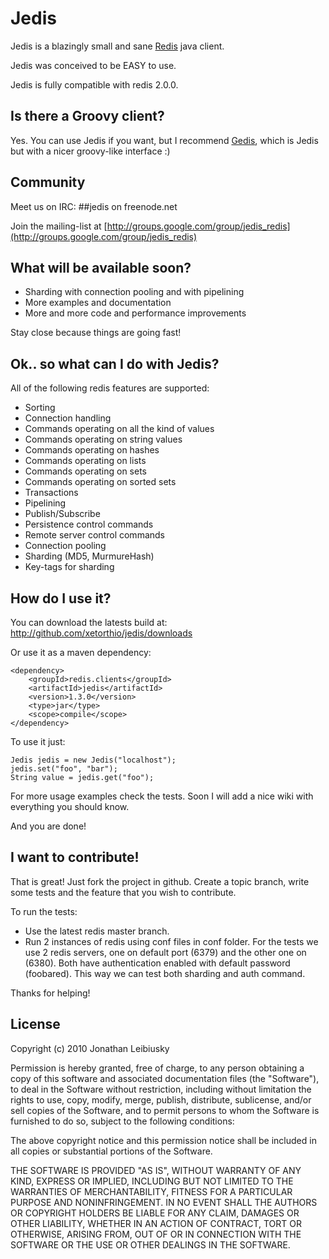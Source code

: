 # Jedis

Jedis is a blazingly small and sane [Redis](http://github.com/antirez/redis "Redis") java client.

Jedis was conceived to be EASY to use.

Jedis is fully compatible with redis 2.0.0.

## Is there a Groovy client?

Yes. You can use Jedis if you want, but I recommend [Gedis](http://github.com/xetorthio/gedis "Gedis"), which is Jedis but with a nicer groovy-like interface :) 

## Community

Meet us on IRC: ##jedis on freenode.net

Join the mailing-list at [http://groups.google.com/group/jedis_redis](http://groups.google.com/group/jedis_redis)

## What will be available soon?
- Sharding with connection pooling and with pipelining
- More examples and documentation
- More and more code and performance improvements

Stay close because things are going fast!

## Ok.. so what can I do with Jedis?
All of the following redis features are supported:

- Sorting
- Connection handling
- Commands operating on all the kind of values
- Commands operating on string values
- Commands operating on hashes
- Commands operating on lists
- Commands operating on sets
- Commands operating on sorted sets
- Transactions
- Pipelining
- Publish/Subscribe
- Persistence control commands
- Remote server control commands
- Connection pooling
- Sharding (MD5, MurmureHash)
- Key-tags for sharding

## How do I use it?

You can download the latests build at: 
    http://github.com/xetorthio/jedis/downloads

Or use it as a maven dependency:

    <dependency>
        <groupId>redis.clients</groupId>
        <artifactId>jedis</artifactId>
        <version>1.3.0</version>
        <type>jar</type>
        <scope>compile</scope>
    </dependency>


To use it just:
    
    Jedis jedis = new Jedis("localhost");
    jedis.set("foo", "bar");
    String value = jedis.get("foo");

For more usage examples check the tests. Soon I will add a nice wiki with everything you should know.

And you are done!

## I want to contribute!

That is great! Just fork the project in github. Create a topic branch, write some tests and the feature that you wish to contribute.

To run the tests:
- Use the latest redis master branch.
- Run 2 instances of redis using conf files in conf folder. For the tests we use 2 redis servers, one on default port (6379) and the other one on (6380). Both have authentication enabled with default password (foobared). This way we can test both sharding and auth command.

Thanks for helping!

## License

Copyright (c) 2010 Jonathan Leibiusky

Permission is hereby granted, free of charge, to any person
obtaining a copy of this software and associated documentation
files (the "Software"), to deal in the Software without
restriction, including without limitation the rights to use,
copy, modify, merge, publish, distribute, sublicense, and/or sell
copies of the Software, and to permit persons to whom the
Software is furnished to do so, subject to the following
conditions:

The above copyright notice and this permission notice shall be
included in all copies or substantial portions of the Software.

THE SOFTWARE IS PROVIDED "AS IS", WITHOUT WARRANTY OF ANY KIND,
EXPRESS OR IMPLIED, INCLUDING BUT NOT LIMITED TO THE WARRANTIES
OF MERCHANTABILITY, FITNESS FOR A PARTICULAR PURPOSE AND
NONINFRINGEMENT. IN NO EVENT SHALL THE AUTHORS OR COPYRIGHT
HOLDERS BE LIABLE FOR ANY CLAIM, DAMAGES OR OTHER LIABILITY,
WHETHER IN AN ACTION OF CONTRACT, TORT OR OTHERWISE, ARISING
FROM, OUT OF OR IN CONNECTION WITH THE SOFTWARE OR THE USE OR
OTHER DEALINGS IN THE SOFTWARE.

